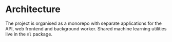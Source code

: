 # Architecture

The project is organised as a monorepo with separate applications for the API, web frontend and background worker.  Shared machine learning utilities live in the `ml` package.
